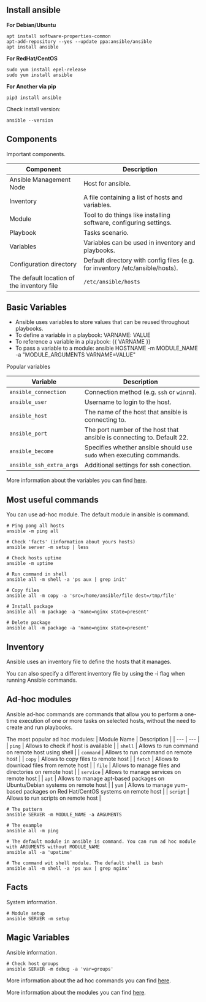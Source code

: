 ## Install ansible
**For Debian/Ubuntu**
```
apt install software-properties-common
apt-add-repository --yes --update ppa:ansible/ansible
apt install ansible
```
**For RedHat/CentOS**
```
sudo yum install epel-release
sudo yum install ansible
```
**For Another via pip**
```
pip3 install ansible
```

Check install version:
```
ansible --version
```

## Components
Important components.

| Component             | Description |
|-----------------------|-------------------------------------------------|
| Ansible Management Node | Host for ansible.|
| Inventory             | A file containing a list of hosts and variables.|
| Module                | Tool to do things like installing software, configuring settings.|
| Playbook              | Tasks scenario.|
| Variables             | Variables can be used in inventory and playbooks.|
| Configuration directory | Default directory with config files (e.g. for inventory /etc/ansible/hosts).|
| The default location of the inventory file | `/etc/ansible/hosts`|

## Basic Variables
- Ansible uses variables to store values that can be reused throughout playbooks.
- To define a variable in a playbook: VARNAME: VALUE
- To reference a variable in a playbook: {{ VARNAME }}
- To pass a variable to a module: ansible HOSTNAME -m MODULE_NAME -a "MODULE_ARGUMENTS VARNAME=VALUE"

Popular variables

| Variable              | Description|
|-----------------------|---------------------------------------------------------------------------------|
| `ansible_connection`  | Connection method (e.g. `ssh` or `winrm`).|
| `ansible_user`        | Username to login to the host.|
| `ansible_host`        | The name of the host that ansible is connecting to.|
| `ansible_port`        | The port number of the host that ansible is connecting to. Default 22.|
| `ansible_become`      | Specifies whether ansible should use `sudo` when executing commands.|
| `ansible_ssh_extra_args` | Additional settings for ssh conection.|

More information about the variables you can find [here](https://docs.ansible.com/ansible/latest/reference_appendices/special_variables.html).

## Most useful commands
You can use ad-hoc module. The default module in ansible is command.
```
# Ping pong all hosts
ansible -m ping all

# Check 'facts' (information about yours hosts)
ansible server -m setup | less

# Check hosts uptime
ansible -m uptime

# Run command in shell
ansible all -m shell -a 'ps aux | grep init'

# Copy files
ansible all -m copy -a 'src=/home/ansible/file dest=/tmp/file'

# Install package
ansible all -m package -a 'name=nginx state=present'

# Delete package
ansible all -m package -a 'name=nginx state=present'

```
## Inventory

Ansible uses an inventory file to define the hosts that it manages.

You can also specify a different inventory file by using the -i flag when running Ansible commands.

## Ad-hoc modules
Ansible ad-hoc commands are commands that allow you to perform a one-time execution of one or more tasks on selected hosts, without the need to create and run playbooks.

The most popular ad hoc modules:
| Module Name | Description |
| --- | --- |
| `ping` | Allows to check if host is available |
| `shell` | Allows to run command on remote host using shell |
| `command` | Allows to run command on remote host |
| `copy` | Allows to copy files to remote host |
| `fetch` | Allows to download files from remote host |
| `file` | Allows to manage files and directories on remote host |
| `service` | Allows to manage services on remote host |
| `apt` | Allows to manage apt-based packages on Ubuntu/Debian systems on remote host |
| `yum` | Allows to manage yum-based packages on Red Hat/CentOS systems on remote host |
| `script` | Allows to run scripts on remote host |

```
# The pattern
ansible SERVER -m MODULE_NAME -a ARGUMENTS

# The example
ansible all -m ping

# The default module in ansible is command. You can run ad hoc module with ARGUMENTS without MODULE_NAME
ansible all -a 'upatime'

# The command wit shell module. The default shell is bash
ansible all -m shell -a 'ps aux | grep nginx'
```
## Facts
System information.
```
# Module setup
ansible SERVER -m setup
```
## Magic Variables
Ansible information.
```
# Check host groups
ansible SERVER -m debug -a 'var=groups'
```


More information about the ad hoc commands you can find [here](https://docs.ansible.com/ansible/latest/command_guide/intro_adhoc.html).

More information about the modules you can find [here](https://docs.ansible.com/ansible/latest/collections/index_module.html).